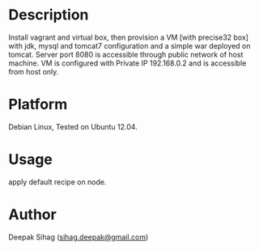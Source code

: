 Description
===========

Install vagrant and virtual box, then provision a VM [with precise32 box] with jdk, mysql and tomcat7 configuration and a simple war deployed on tomcat.
Server port 8080 is accessible through public network of host machine.
VM is configured with Private IP 192.168.0.2 and is accessible from host only.


Platform
========

Debian Linux, Tested on Ubuntu 12.04.

Usage
==============

apply default recipe on node.

Author
==================

Deepak Sihag (<sihag.deepak@gmail.com>)
